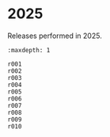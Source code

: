 # 2025

Releases performed in 2025.

```{toctree}
:maxdepth: 1

r001
r002
r003
r004
r005
r006
r007
r008
r009
r010
```
